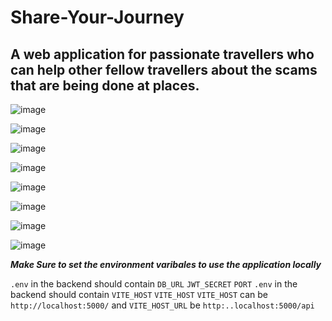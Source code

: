 # Share-Your-Journey

## A web application for passionate travellers who can help other fellow travellers about the scams that are being done at places.

![image](https://github.com/sruthikkoneti/Share-Your-Journey/assets/97946223/e64f1e3c-af59-4608-a88e-8a8b8f29569d)

![image](https://github.com/sruthikkoneti/Share-Your-Journey/assets/97946223/78cf75d7-666f-477c-8900-799bc4675794)

![image](https://github.com/sruthikkoneti/Share-Your-Journey/assets/97946223/5179fe17-bbef-4982-be24-3994177a7dc1)

![image](https://github.com/sruthikkoneti/Share-Your-Journey/assets/97946223/9eaf7ecb-f95c-4a23-b496-316c94ccc821)

![image](https://github.com/sruthikkoneti/Share-Your-Journey/assets/97946223/e8afe826-8aa6-4eb6-b392-3e6c633c7c1f)

![image](https://github.com/sruthikkoneti/Share-Your-Journey/assets/97946223/5815e877-705f-4017-8751-2c069ba74e2c)

![image](https://github.com/sruthikkoneti/Share-Your-Journey/assets/97946223/2beeaf78-3b5e-4b5a-9aaf-e71b36758ec5)

![image](https://github.com/sruthikkoneti/Share-Your-Journey/assets/97946223/20a7e16f-e208-450d-8f28-93bfb4f187ec)

***Make Sure to set the environment varibales to use the application locally***

```.env``` in the backend should contain
```DB_URL``` ```JWT_SECRET``` ```PORT```
```.env``` in the backend should contain
```VITE_HOST``` ```VITE_HOST```
```VITE_HOST``` can be ```http://localhost:5000/```
and ```VITE_HOST_URL``` be ```http:..localhost:5000/api```






